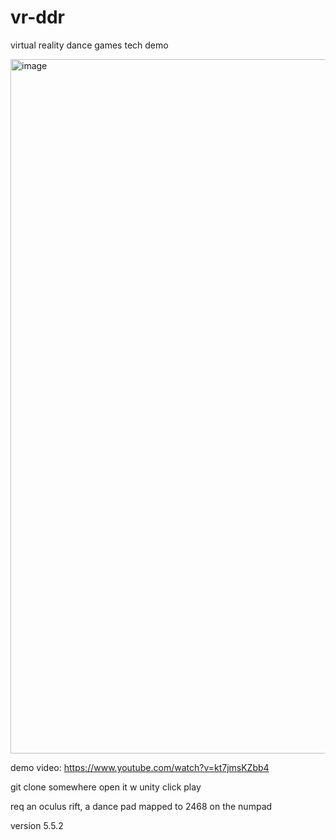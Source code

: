 # vr-ddr
virtual reality dance games tech demo

<img width="1111" alt="image" src="https://github.com/user-attachments/assets/f814c769-1dd1-4402-982b-abaf8603c424" />

demo video: https://www.youtube.com/watch?v=kt7jmsKZbb4


git clone somewhere
open it w unity
click play

req an oculus rift, a dance pad mapped to 2468 on the numpad

version 5.5.2
